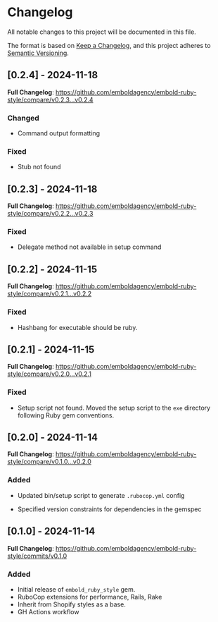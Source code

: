 # Changelog

All notable changes to this project will be documented in this file.

The format is based on [Keep a Changelog](https://keepachangelog.com/en/1.1.0/),
and this project adheres to [Semantic Versioning](https://semver.org/spec/v2.0.0.html).

## [0.2.4] - 2024-11-18

**Full Changelog**: https://github.com/emboldagency/embold-ruby-style/compare/v0.2.3...v0.2.4

### Changed
- Command output formatting

### Fixed
- Stub not found

## [0.2.3] - 2024-11-18

**Full Changelog**: https://github.com/emboldagency/embold-ruby-style/compare/v0.2.2...v0.2.3

### Fixed
- Delegate method not available in setup command

## [0.2.2] - 2024-11-15

**Full Changelog**: https://github.com/emboldagency/embold-ruby-style/compare/v0.2.1...v0.2.2

### Fixed
- Hashbang for executable should be ruby.

## [0.2.1] - 2024-11-15

**Full Changelog**: https://github.com/emboldagency/embold-ruby-style/compare/v0.2.0...v0.2.1

### Fixed
- Setup script not found. Moved the setup script to the `exe` directory following Ruby gem conventions.

## [0.2.0] - 2024-11-14

**Full Changelog**: https://github.com/emboldagency/embold-ruby-style/compare/v0.1.0...v0.2.0

### Added
- Updated bin/setup script to generate `.rubocop.yml` config

- Specified version constraints for dependencies in the gemspec

## [0.1.0] - 2024-11-14

**Full Changelog**: https://github.com/emboldagency/embold-ruby-style/commits/v0.1.0

### Added
- Initial release of `embold_ruby_style` gem.
- RuboCop extensions for performance, Rails, Rake
- Inherit from Shopify styles as a base.
- GH Actions workflow
